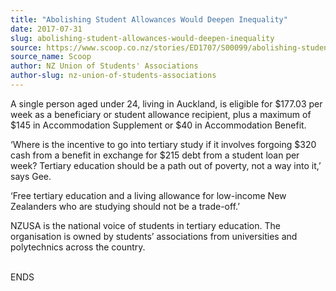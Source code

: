 ```yaml
---
title: "Abolishing Student Allowances Would Deepen Inequality"
date: 2017-07-31
slug: abolishing-student-allowances-would-deepen-inequality
source: https://www.scoop.co.nz/stories/ED1707/S00099/abolishing-student-allowances-would-deepen-inequality.htm
source_name: Scoop
author: NZ Union of Students' Associations
author-slug: nz-union-of-students-associations
---
```


<p>A single person aged under 24,
living in Auckland, is eligible for $177.03 per week as a
beneficiary or student allowance recipient, plus a maximum
of $145 in Accommodation Supplement or $40 in Accommodation
Benefit.<p>

<p>‘Where is the incentive to go into tertiary
study if it involves forgoing $320 cash from a benefit in
exchange for $215 debt from a student loan per week?
Tertiary education should be a path out of poverty, not a
way into it,’ says Gee.</p>

<p>‘Free tertiary education and a
living allowance for low-income New Zealanders who are
studying should not be a trade-off.’</p>

<p>NZUSA is the
national voice of students in tertiary education. The
organisation is owned by students’ associations from
universities and polytechnics across the
country.</p>

<p><br>ENDS</p>

<p></p>